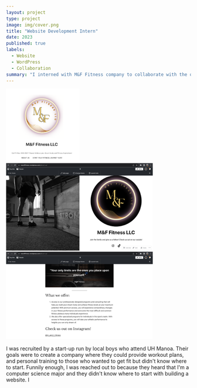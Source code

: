 ```yaml
---
layout: project
type: project
image: img/cover.png
title: "Website Development Intern"
date: 2023
published: true
labels:
  - Website
  - WordPress
  - Collaboration
summary: "I interned with M&F Fitness company to collaborate with the owner and create a new website for them."
---
```

<img width="200px" 
     class="rounded float-start pe-4" 
     src="../img/cover.png" >
<img width="400px" 
     class="rounded float-start pe-4" 
     src="../img/website3.png" >
<img width="400px" 
     class="rounded float-start pe-4" 
     src="../img/website2.png" >
     
I was recruited by a start-up run by local boys who attend UH Manoa. Their goals were to create a company where they could provide workout plans, and personal training to those who wanted to get fit but didn't know where to start. Funnily enough, I was reached out to because they heard that I'm a computer science major and they didn't know where to start with building a website. I 
